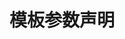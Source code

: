 ---
title: 模板参数声明
alias: 模板参数声明
english: template-parameter-declaration
type: glossary
tags:
- 词汇表
- template-parameter-declaration
---